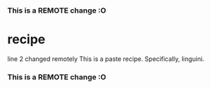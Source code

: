 ### This is a REMOTE change :O
# recipe
line 2 changed remotely
This is a paste recipe.
Specifically, linguini.
### This is a REMOTE change :O
